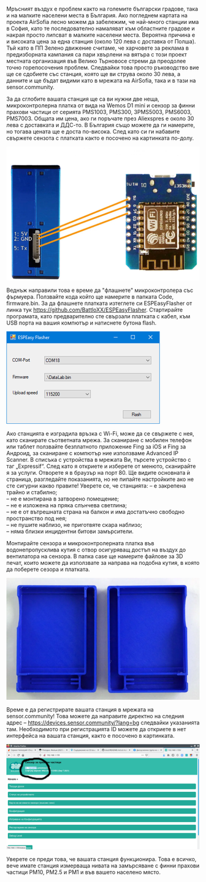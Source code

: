 Мръсният въздух е проблем както на големите български градове, така и на малките населени места в България. Ако погледнем картата на проекта AirSofia лесно можем да забележим, че най-много станции има в София, като те последователно намаляват към областните градове и накрая просто липсват в малките населени места. Вероятна причина е и високата цена за една станция (около 120 лева с доставка от Полша). Тъй като в ПП Зелено движение считаме, че харчовете за реклама в предизборната кампания са пари хвърлени на вятъра с този проект местната организация във Велико Търновосе стреми да преодолее точно горепосочения проблем. Следвайки това просто ръководство вие ще се сдобиете със станция, която ще ви струва около 30 лева, а данните и ще бъдат видими като в мрежата на AirSofia, така и в тази на sensor.community.

За да сглобите вашата станция ще са ви нужни две неща, микроконтролерна платка от вида на Wemos D1 mini и сензор за финни прахови частици от серията PMS1003, PMS300, 3PMS5003, PMS6003, PMS7003. Общата им цена, ако ги поръчате през Aliexspres  е около 30 лева с доставката и ДДС-то. В България също можете да ги намерите, но тогава цената ще е доста по-висока. След като си ги набавите свържете сензота с платката както е посочено на картинката по-долу.

![Image of дуст](https://github.com/roman-bg/dust/blob/main/img/pms5003-d1-mini.png)

Веднъж направили това е време да "флашнете" микроконтролера със фърмуера. Ползвайте кода който ще намерите в папката Code, firmware.bin. За да флашнете платката изтеглете си ESPEasyFlasher от линка тук https://github.com/BattloXX/ESPEasyFlasher. Стартирайте програмата, като предварително сте свързали платката с кабел, към USB порта на вашия компютър и натиснете бутона flash.

![Image of дуст](https://github.com/roman-bg/dust/blob/main/img/screenshot.png)

Ако станцията е изградила връзка с Wi-Fi, може да се свържете с нея, като сканирате съответната мрежа. За сканиране с мобилен телефон или таблет ползвайте безплатното приложение Fing за iOS и Fing за Андроид, за сканиране с компютър ние използваме Advanced IP Scanner. В списъка с устройства в мрежата Ви, търсете устройство с таг „Expressif“. След като я откриете и изберете от менюто, сканирайте я за услуги. Отворете я в браузър на порт 80. Ще видите основната ѝ страница, разгледайте показанията, но не пипайте настройките ако не сте сигурни какво правите! Уверете се, че станцията:
– е закрепена трайно и стабилно;<br>
– не е монтирана в затворено помещение;<br>
– не е изложена на пряка слънчева светлина;<br>
– не е от вътрешната страна на балкон и има достатъчно свободно пространство под нея;<br>
– не пушите наблизо, не приготвяте скара наблизо;<br>
– няма близки инцидентни битови замърсители.

Монтирайте сензора и микроконтролерната платка във водонепропусклива кутия с отвор осигуряващ достъп на въздух до вентилатора на сензора. В папка case ще намерите файлове за 3D печат, които можете да използвате за направа на подобна кутия, в която да поберете сезора и платката.

![Image of дуст](https://github.com/roman-bg/dust/blob/main/img/case.png)

Време е да регистрирате вашата станция в мрежата на sensor.community! Това можете да направите директно на следния адрес – https://devices.sensor.community/?lang=bg следвайки указанията там. Необходимото при регистрацията ID можете да откриете в нет интерфейса на вашата станция, както е посочено в картинката.

![Image of дуст](https://github.com/roman-bg/dust/blob/main/img/id.png)

Уверете се преди това, че вашата станция функционира. Това е всичко, вече имате станция измерваща нивата на замърсяване с финни прахови частици PM10, PM2.5 и PM1 и във вашето населено място.


